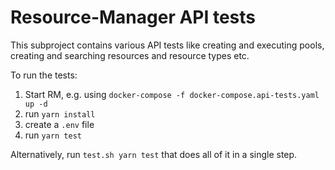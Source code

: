 # Resource-Manager API tests

This subproject contains various API tests like creating and
executing pools, creating and searching resources and resource types etc.

To run the tests:

1. Start RM, e.g. using `docker-compose -f docker-compose.api-tests.yaml up -d`
1. run `yarn install`
1. create a `.env` file
1. run `yarn test`

Alternatively, run `test.sh yarn test` that does all of it in a single step.
